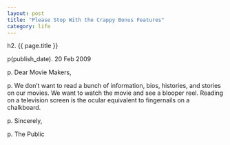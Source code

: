 ```yaml
---
layout: post
title: "Please Stop With the Crappy Bonus Features"
category: life
---
```


h2. {{ page.title }}

p(publish_date). 20 Feb 2009

p. Dear Movie Makers,

p. We don’t want to read a bunch of information, bios, histories, and stories on our movies.  We want to watch the movie and see a blooper reel.  Reading on a television screen is the ocular equivalent to fingernails on a chalkboard.

p. Sincerely,

p. The Public